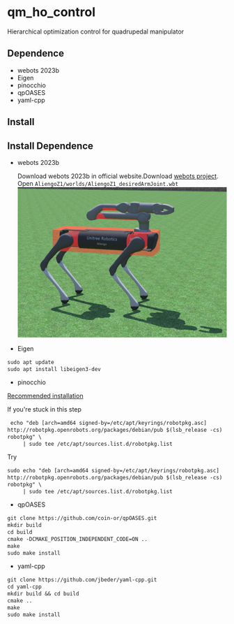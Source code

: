 # qm_ho_control

Hierarchical optimization control for quadrupedal manipulator

## Dependence

* webots 2023b
* Eigen
* pinocchio
* qpOASES
* yaml-cpp

## Install

## Install Dependence
* webots 2023b

    Download webots 2023b in official website.Download [webots project](https://github.com/Zionshang/Webots). Open `AliengoZ1/worlds/AliengoZ1_desiredArmJoint.wbt`
![robot](doc/robot.png)

* Eigen

```
sudo apt update
sudo apt install libeigen3-dev
```

* pinocchio

[Recommended installation](https://stack-of-tasks.github.io/pinocchio/download.html)

If you're stuck in this step
```
 echo "deb [arch=amd64 signed-by=/etc/apt/keyrings/robotpkg.asc] http://robotpkg.openrobots.org/packages/debian/pub $(lsb_release -cs) robotpkg" \
     | sudo tee /etc/apt/sources.list.d/robotpkg.list
```
Try
```
sudo echo "deb [arch=amd64 signed-by=/etc/apt/keyrings/robotpkg.asc] http://robotpkg.openrobots.org/packages/debian/pub $(lsb_release -cs) robotpkg" \
     | sudo tee /etc/apt/sources.list.d/robotpkg.list
```

* qpOASES

```
git clone https://github.com/coin-or/qpOASES.git
mkdir build
cd build
cmake -DCMAKE_POSITION_INDEPENDENT_CODE=ON ..
make
sudo make install
```

* yaml-cpp
```
git clone https://github.com/jbeder/yaml-cpp.git
cd yaml-cpp
mkdir build && cd build
cmake ..
make
sudo make install
```
